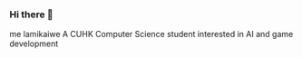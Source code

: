 ### Hi there 👋

me lamikaiwe
A CUHK Computer Science student interested in AI and game development

<!--
**lamikaiwi/lamikaiwi** is a ✨ _special_ ✨ repository because its `README.md` (this file) appears on your GitHub profile.

Here are some ideas to get you started:

- 🔭 I’m currently working on ...
- 🌱 I’m currently learning ...
- 👯 I’m looking to collaborate on ...
- 🤔 I’m looking for help with ...
- 💬 Ask me about ...
- 📫 How to reach me: ...
- 😄 Pronouns: ...
- ⚡ Fun fact: ...
**This is bold**
__Also bold__

*This is italic*
_Also italic_

~~This is strikethrough~~

~~*strikethrough and italic*~~

-->
